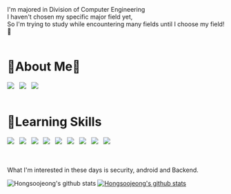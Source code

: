 
<div align="left">
I'm majored in Division of Computer Engineering<br>
I haven't chosen my specific major field yet,<br>
So I'm trying to study while encountering many fields until I choose my field!🚀<br>
</div>
    


<br>
<div align="left">
<h1><b>🤍About Me🤍</b></h1>
   
    
    
<a href="https://dreamhack.io/users/14543/">
    <img 
        src="https://img.shields.io/static/v1?label=Profile&message=Dreamhack&color=9cf&link=https://www.notion.so/Records-about-me-9ee833cf6d9346fdbfa9ca9b7fca1731"/></a> &nbsp

        
<a href="https://www.notion.so/Records-about-me-9ee833cf6d9346fdbfa9ca9b7fca1731">
    <img 
        src="https://img.shields.io/static/v1?label=blog&message=Notion&color=9cf&link=https://www.notion.so/Records-about-me-9ee833cf6d9346fdbfa9ca9b7fca1731"/></a> &nbsp
    
<a href="https://source-coding.tistory.com/">
    <img 
        src="https://img.shields.io/static/v1?label=blog&message=TISTORY&color=9cf&link=https://source-coding.tistory.com/"/></a> &nbsp
    
<br>
  
<br>
<div align="left">
<h1><b>💪Learning Skills</b></h1>
<img src="https://img.shields.io/badge/HTML5-E34F26?style=flat-square&logo=HTML5&logoColor=white"/></a> &nbsp
<img src="https://img.shields.io/badge/CSS3-1572B6?style=flat-square&logo=CSS3&logoColor=white"/></a> &nbsp
<img src="https://img.shields.io/badge/-Django-0B6138?style=flat&logo=Django&logoColor=white"/></a> &nbsp 
<img src="https://img.shields.io/badge/JavaScript-F7DF1E?style=flat-square&logo=JavaScript&logoColor=white"/></a> &nbsp
<img src="https://img.shields.io/badge/Java-FFBF00?style=flat-square&logo=Java&logoColor=white"/></a> &nbsp
<img src="https://img.shields.io/badge/Android-3DDC84?style=flat-square&logo=Android&logoColor=white"/></a> &nbsp
<img src="https://img.shields.io/badge/C-00599C?style=flat-square&logo=c%2B%2B&logoColor=white"/></a> &nbsp 
<img src="https://img.shields.io/badge/C++-01A9DB?style=flat-square&logo=c%2B%2B&logoColor=white"/></a> &nbsp 
<img src="https://img.shields.io/badge/-Python-000000?style=flat&logo=Python&logoColor=white"/></a> &nbsp 
</div>

<br>
<br>

What I'm interested in these days is security, android and Backend.
<br>


![Hongsoojeong's github stats](https://github-readme-stats.vercel.app/api?username=Hongsoojeong&show_icons=true)
[![Hongsoojeong's github stats](https://github-readme-stats.vercel.app/api/top-langs/?username=Hongsoojeong&show_icons=true&hide_border=true&title_color=004386&icon_color=004386&layout=compact)](https://github.com/Hongsoojeong)
